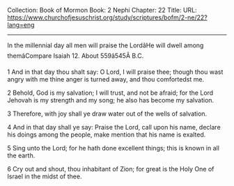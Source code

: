 Collection: Book of Mormon
Book: 2 Nephi
Chapter: 22
Title: 
URL: https://www.churchofjesuschrist.org/study/scriptures/bofm/2-ne/22?lang=eng

---

In the millennial day all men will praise the LordâHe will dwell among themâCompare Isaiah 12. About 559â545Â B.C.

1 And in that day thou shalt say: O Lord, I will praise thee; though thou wast angry with me thine anger is turned away, and thou comfortedst me.

2 Behold, God is my salvation; I will trust, and not be afraid; for the Lord Jehovah is my strength and my song; he also has become my salvation.

3 Therefore, with joy shall ye draw water out of the wells of salvation.

4 And in that day shall ye say: Praise the Lord, call upon his name, declare his doings among the people, make mention that his name is exalted.

5 Sing unto the Lord; for he hath done excellent things; this is known in all the earth.

6 Cry out and shout, thou inhabitant of Zion; for great is the Holy One of Israel in the midst of thee.
